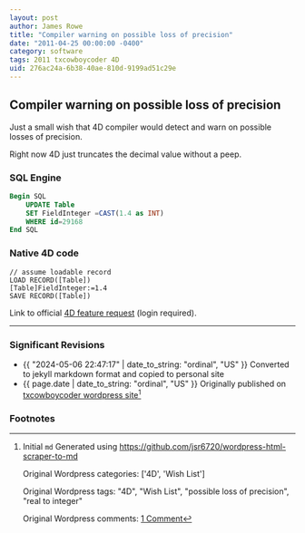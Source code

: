 ```yaml
---
layout: post
author: James Rowe
title: "Compiler warning on possible loss of precision"
date: "2011-04-25 00:00:00 -0400"
category: software
tags: 2011 txcowboycoder 4D
uid: 276ac24a-6b38-40ae-810d-9199ad51c29e
---
```


## Compiler warning on possible loss of precision

Just a small wish that 4D compiler would detect and warn on possible losses of precision.

Right now 4D just truncates the decimal value without a peep.

### SQL Engine

```sql
Begin SQL
	UPDATE Table
	SET FieldInteger =CAST(1.4 as INT)
	WHERE id=29168
End SQL
```

### Native 4D code

```4d
// assume loadable record
LOAD RECORD([Table])
[Table]FieldInteger:=1.4
SAVE RECORD([Table])
```

Link to official [4D feature request](http://forums.4d.fr/Post//5588408/1/) (login required).


---

### Significant Revisions

- {{ "2024-05-06 22:47:17" | date_to_string: "ordinal", "US" }} Converted to jekyll markdown format and copied to personal site
- {{ page.date | date_to_string: "ordinal", "US" }} Originally published on [txcowboycoder wordpress site](https://txcowboycoder.wordpress.com/2011/04/25/compiler-warning-on-possible-loss-of-precision/)[^draft]

### Footnotes

[^draft]: Initial `md` Generated using <https://github.com/jsr6720/wordpress-html-scraper-to-md>

	Original Wordpress categories: ['4D', 'Wish List']

	Original Wordpress tags: "4D", "Wish List", "possible loss of precision", "real to integer"

	Original Wordpress comments: <a href="https://txcowboycoder.wordpress.com/2011/04/25/compiler-warning-on-possible-loss-of-precision/#comments">1 Comment</a>